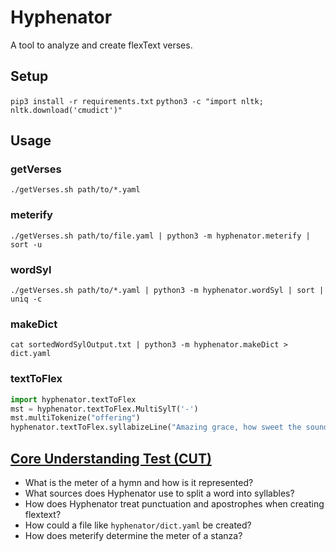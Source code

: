 # Hyphenator

A tool to analyze and create flexText verses.

## Setup

`pip3 install -r requirements.txt`
`python3 -c "import nltk; nltk.download('cmudict')"`

## Usage

### getVerses

`./getVerses.sh path/to/*.yaml`

### meterify

`./getVerses.sh path/to/file.yaml | python3 -m hyphenator.meterify | sort -u`

### wordSyl

`./getVerses.sh path/to/*.yaml | python3 -m hyphenator.wordSyl | sort | uniq -c`

### makeDict

`cat sortedWordSylOutput.txt | python3 -m hyphenator.makeDict > dict.yaml`

### textToFlex

```python
import hyphenator.textToFlex
mst = hyphenator.textToFlex.MultiSylT('-')
mst.multiTokenize("offering")
hyphenator.textToFlex.syllabizeLine("Amazing grace, how sweet the sound!", 8, mst)
```

## [Core Understanding Test (CUT)](https://gitlab.ccel.org/drupal/shared-modules/wikis/Core-Understanding-Test)

- What is the meter of a hymn and how is it represented?
- What sources does Hyphenator use to split a word into syllables?
- How does Hyphenator treat punctuation and apostrophes when creating flextext?
- How could a file like `hyphenator/dict.yaml` be created?
- How does meterify determine the meter of a stanza?
